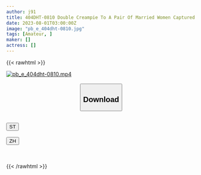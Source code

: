 ```yaml
---
author: j91
title: 404DHT-0810 Double Creampie To A Pair Of Married Women Captured At Iho Onsen Shiori Asami
date: 2023-08-01T03:00:00Z
image: "pb_e_404dht-0810.jpg"
tags: [Amateur, ]
maker: []
actress: []
---
```



{{< rawhtml >}}

<div class="video" data-videoid="ZwB3zormjxTqQMv">
    <a href="javascript:;">
        <img src="https://my.j91.asia/posts/pb_e_404dht-0810/pb_e_404dht-0810.jpg" width="WIDTH" height="HEIGHT" alt="pb_e_404dht-0810.mp4" loading="lazy">
    </a>
</div>

<script type="text/javascript" src="https://j91.asia/asset/on-demand-st.js"></script>

<br>
  <link rel="stylesheet" href="https://j91.asia/asset/bs5.css">
  
  <center>
  <button class="btn btn-primary" type="button" data-bs-toggle="collapse" data-bs-target=".multi-collapse" aria-expanded="false" aria-controls="multiCollapseExample1 multiCollapseExample2"><h2>Download</h2></button></center>
</p>
<div class="row">
  <div class="col">
    <div class="collapse multi-collapse" id="multiCollapseExample1">
      <div class="card card-body">
	      	      <br>
<div class="buttons">  
<a href="https://streamtape.to/v/ZwB3zormjxTqQMv"><button class="btn-hover color-3"><i class="fa fa-download"></i> ST</button></a></div>
    </div>
  </div>
</div>
  <div class="col">
    <div class="collapse multi-collapse" id="multiCollapseExample2">
      <div class="card card-body">
	      <br>
<div class="buttons">
    <a href="https://lylxan.com/t61sfgqcc754.html"><button class="btn-hover color-9"><i class="fa fa-download"></i> ZH</button></a></div>
<br><br>
      </div>
    </div>
  </div>
</div>

{{< /rawhtml >}}